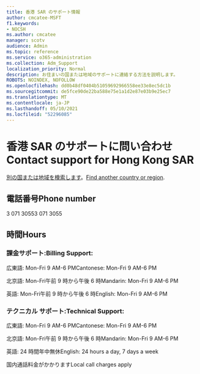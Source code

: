 ```yaml
---
title: 香港 SAR のサポート情報
author: cmcatee-MSFT
f1.keywords:
- NOCSH
ms.author: cmcatee
manager: scotv
audience: Admin
ms.topic: reference
ms.service: o365-administration
ms.collection: Adm_Support
localization_priority: Normal
description: お住まいの国または地域のサポートに連絡する方法を説明します。
ROBOTS: NOINDEX, NOFOLLOW
ms.openlocfilehash: dd0b48df0404b51059692966558ee33e8ec5dc1b
ms.sourcegitcommit: de5fce90de22ba588e75e1a1d2e87e03b9e25ec7
ms.translationtype: MT
ms.contentlocale: ja-JP
ms.lasthandoff: 05/10/2021
ms.locfileid: "52296085"
---
```

# <a name="contact-support-for-hong-kong-sar"></a><span data-ttu-id="f5258-103">香港 SAR のサポートに問い合わせ</span><span class="sxs-lookup"><span data-stu-id="f5258-103">Contact support for Hong Kong SAR</span></span>

<span data-ttu-id="f5258-104">[別の国または地域を検索します](../../business-video/get-help-support.md)。</span><span class="sxs-lookup"><span data-stu-id="f5258-104">[Find another country or region](../../business-video/get-help-support.md).</span></span>

## <a name="phone-number"></a><span data-ttu-id="f5258-105">電話番号</span><span class="sxs-lookup"><span data-stu-id="f5258-105">Phone number</span></span>
<span data-ttu-id="f5258-106">3 071 3055</span><span class="sxs-lookup"><span data-stu-id="f5258-106">3 071 3055</span></span>

## <a name="hours"></a><span data-ttu-id="f5258-107">時間</span><span class="sxs-lookup"><span data-stu-id="f5258-107">Hours</span></span>
### <a name="billing-support"></a><span data-ttu-id="f5258-108">課金サポート:</span><span class="sxs-lookup"><span data-stu-id="f5258-108">Billing Support:</span></span>

<span data-ttu-id="f5258-109">広東語: Mon-Fri 9 AM-6 PM</span><span class="sxs-lookup"><span data-stu-id="f5258-109">Cantonese: Mon-Fri 9 AM-6 PM</span></span>

<span data-ttu-id="f5258-110">北京語: Mon-Fri午前 9 時から午後 6 時</span><span class="sxs-lookup"><span data-stu-id="f5258-110">Mandarin: Mon-Fri 9 AM-6 PM</span></span>

<span data-ttu-id="f5258-111">英語: Mon-Fri午前 9 時から午後 6 時</span><span class="sxs-lookup"><span data-stu-id="f5258-111">English: Mon-Fri 9 AM-6 PM</span></span>

### <a name="technical-support"></a><span data-ttu-id="f5258-112">テクニカル サポート:</span><span class="sxs-lookup"><span data-stu-id="f5258-112">Technical Support:</span></span>

<span data-ttu-id="f5258-113">広東語: Mon-Fri 9 AM-6 PM</span><span class="sxs-lookup"><span data-stu-id="f5258-113">Cantonese: Mon-Fri 9 AM-6 PM</span></span>

<span data-ttu-id="f5258-114">北京語: Mon-Fri午前 9 時から午後 6 時</span><span class="sxs-lookup"><span data-stu-id="f5258-114">Mandarin: Mon-Fri 9 AM-6 PM</span></span>

<span data-ttu-id="f5258-115">英語: 24 時間年中無休</span><span class="sxs-lookup"><span data-stu-id="f5258-115">English: 24 hours a day, 7 days a week</span></span>

<span data-ttu-id="f5258-116">国内通話料金がかかります</span><span class="sxs-lookup"><span data-stu-id="f5258-116">Local call charges apply</span></span>
